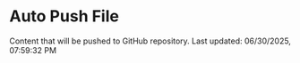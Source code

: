 # Auto Push File

Content that will be pushed to GitHub repository.
Last updated: 06/30/2025, 07:59:32 PM